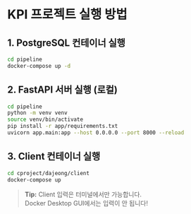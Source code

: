 # KPI 프로젝트 실행 방법

## 1. PostgreSQL 컨테이너 실행
```bash
cd pipeline
docker-compose up -d
```

## 2. FastAPI 서버 실행 (로컬)
```bash
cd pipeline
python -m venv venv
source venv/bin/activate
pip install -r app/requirements.txt
uvicorn app.main:app --host 0.0.0.0 --port 8000 --reload
```

## 3. Client 컨테이너 실행
```bash
cd cproject/dajeong/client
docker-compose up
```

> **Tip:** Client 입력은 터미널에서만 가능합니다.  
> Docker Desktop GUI에서는 입력이 안 됩니다!